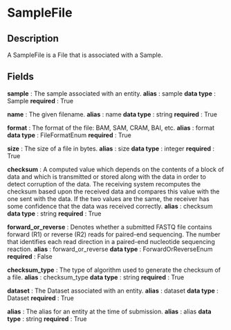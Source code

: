 # SampleFile

## Description

A SampleFile is a File that is associated with a Sample.

## Fields


**sample** : The sample associated with an entity.
**alias** : sample
**data type** : Sample
**required** : True


**name** : The given filename.
**alias** : name
**data type** : string
**required** : True


**format** : The format of the file: BAM, SAM, CRAM, BAI, etc.
**alias** : format
**data type** : FileFormatEnum
**required** : True


**size** : The size of a file in bytes.
**alias** : size
**data type** : integer
**required** : True


**checksum** : A computed value which depends on the contents of a block of data and which is transmitted or stored along with the data in order to detect corruption of the data. The receiving system recomputes the checksum based upon the received data and compares this value with the one sent with the data. If the two values are the same, the receiver has some confidence that the data was received correctly.
**alias** : checksum
**data type** : string
**required** : True


**forward_or_reverse** : Denotes whether a submitted FASTQ file contains forward (R1) or reverse (R2) reads for paired-end sequencing. The number that identifies each read direction in a paired-end nucleotide sequencing reaction.
**alias** : forward_or_reverse
**data type** : ForwardOrReverseEnum
**required** : False


**checksum_type** : The type of algorithm used to generate the checksum of a file.
**alias** : checksum_type
**data type** : string
**required** : True


**dataset** : The Dataset associated with an entity.
**alias** : dataset
**data type** : Dataset
**required** : True


**alias** : The alias for an entity at the time of submission.
**alias** : alias
**data type** : string
**required** : True
